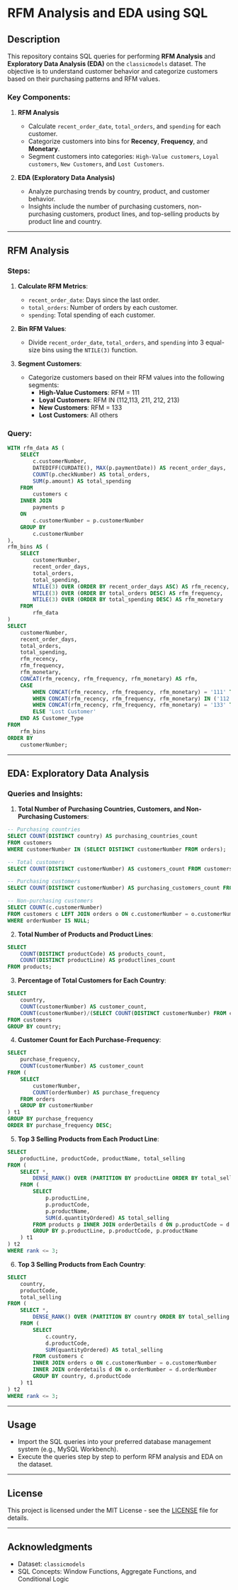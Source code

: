 
# RFM Analysis and EDA using SQL

## Description
This repository contains SQL queries for performing **RFM Analysis** and **Exploratory Data Analysis (EDA)** on the `classicmodels` dataset. The objective is to understand customer behavior and categorize customers based on their purchasing patterns and RFM values.

### Key Components:
1. **RFM Analysis**
   - Calculate `recent_order_date`, `total_orders`, and `spending` for each customer.
   - Categorize customers into bins for **Recency**, **Frequency**, and **Monetary**.
   - Segment customers into categories: `High-Value customers`, `Loyal customers`, `New Customers`, and `Lost Customers`.

2. **EDA (Exploratory Data Analysis)**
   - Analyze purchasing trends by country, product, and customer behavior.
   - Insights include the number of purchasing customers, non-purchasing customers, product lines, and top-selling products by product line and country.

---

## RFM Analysis
### Steps:
1. **Calculate RFM Metrics**:
   - `recent_order_date`: Days since the last order.
   - `total_orders`: Number of orders by each customer.
   - `spending`: Total spending of each customer.

2. **Bin RFM Values**:
   - Divide `recent_order_date`, `total_orders`, and `spending` into 3 equal-size bins using the `NTILE(3)` function.

3. **Segment Customers**:
   - Categorize customers based on their RFM values into the following segments:
     - **High-Value Customers**: RFM = 111
     - **Loyal Customers**: RFM IN (112,113, 211, 212, 213)
     - **New Customers**: RFM = 133
     - **Lost Customers**: All others

### Query:
```sql
WITH rfm_data AS (
    SELECT 
        c.customerNumber,
        DATEDIFF(CURDATE(), MAX(p.paymentDate)) AS recent_order_days,
        COUNT(p.checkNumber) AS total_orders,
        SUM(p.amount) AS total_spending
    FROM 
        customers c
    INNER JOIN 
        payments p
    ON 
        c.customerNumber = p.customerNumber
    GROUP BY 
        c.customerNumber
),
rfm_bins AS (
    SELECT 
        customerNumber,
        recent_order_days,
        total_orders,
        total_spending,
        NTILE(3) OVER (ORDER BY recent_order_days ASC) AS rfm_recency,
        NTILE(3) OVER (ORDER BY total_orders DESC) AS rfm_frequency,
        NTILE(3) OVER (ORDER BY total_spending DESC) AS rfm_monetary
    FROM 
        rfm_data
)
SELECT 
    customerNumber,
    recent_order_days,
    total_orders,
    total_spending,
    rfm_recency,
    rfm_frequency,
    rfm_monetary,
    CONCAT(rfm_recency, rfm_frequency, rfm_monetary) AS rfm,
    CASE
        WHEN CONCAT(rfm_recency, rfm_frequency, rfm_monetary) = '111' THEN 'High-Value Customer'
        WHEN CONCAT(rfm_recency, rfm_frequency, rfm_monetary) IN ('112', '113', '211', '212', '213') THEN 'Loyal Customer'
        WHEN CONCAT(rfm_recency, rfm_frequency, rfm_monetary) = '133' THEN 'New Customer'
        ELSE 'Lost Customer'
    END AS Customer_Type
FROM 
    rfm_bins
ORDER BY 
    customerNumber;
```

---

## EDA: Exploratory Data Analysis

### Queries and Insights:

1. **Total Number of Purchasing Countries, Customers, and Non-Purchasing Customers**:
```sql
-- Purchasing countries
SELECT COUNT(DISTINCT country) AS purchasing_countries_count 
FROM customers
WHERE customerNumber IN (SELECT DISTINCT customerNumber FROM orders);

-- Total customers
SELECT COUNT(DISTINCT customerNumber) AS customers_count FROM customers;

-- Purchasing customers
SELECT COUNT(DISTINCT customerNumber) AS purchasing_customers_count FROM orders;

-- Non-purchasing customers
SELECT COUNT(c.customerNumber)
FROM customers c LEFT JOIN orders o ON c.customerNumber = o.customerNumber
WHERE orderNumber IS NULL;
```

2. **Total Number of Products and Product Lines**:
```sql
SELECT
    COUNT(DISTINCT productCode) AS products_count,
    COUNT(DISTINCT productLine) AS productlines_count
FROM products;
```

3. **Percentage of Total Customers for Each Country**:
```sql
SELECT
    country,
    COUNT(customerNumber) AS customer_count,
    COUNT(customerNumber)/(SELECT COUNT(DISTINCT customerNumber) FROM customers) AS percentage_of_total
FROM customers
GROUP BY country;
```

4. **Customer Count for Each Purchase-Frequency**:
```sql
SELECT
    purchase_frequency,
    COUNT(customerNumber) AS customer_count
FROM ( 
    SELECT
        customerNumber,
        COUNT(orderNumber) AS purchase_frequency
    FROM orders
    GROUP BY customerNumber
) t1
GROUP BY purchase_frequency
ORDER BY purchase_frequency DESC;
```

5. **Top 3 Selling Products from Each Product Line**:
```sql
SELECT
    productLine, productCode, productName, total_selling
FROM (
    SELECT *, 
        DENSE_RANK() OVER (PARTITION BY productLine ORDER BY total_selling DESC) AS rank
    FROM (
        SELECT
            p.productLine,
            p.productCode,
            p.productName,
            SUM(d.quantityOrdered) AS total_selling
        FROM products p INNER JOIN orderDetails d ON p.productCode = d.productCode
        GROUP BY p.productLine, p.productCode, p.productName
    ) t1
) t2
WHERE rank <= 3;
```

6. **Top 3 Selling Products from Each Country**:
```sql
SELECT
    country,
    productCode,
    total_selling
FROM (
    SELECT *,
        DENSE_RANK() OVER (PARTITION BY country ORDER BY total_selling DESC) AS rank
    FROM (
        SELECT
            c.country,
            d.productCode,
            SUM(quantityOrdered) AS total_selling
        FROM customers c
        INNER JOIN orders o ON c.customerNumber = o.customerNumber
        INNER JOIN orderdetails d ON o.orderNumber = d.orderNumber
        GROUP BY country, d.productCode
    ) t1
) t2
WHERE rank <= 3;
```

---

## Usage
- Import the SQL queries into your preferred database management system (e.g., MySQL Workbench).
- Execute the queries step by step to perform RFM analysis and EDA on the dataset.

---

## License
This project is licensed under the MIT License - see the [LICENSE](LICENSE) file for details.

---

## Acknowledgments
- Dataset: `classicmodels`
- SQL Concepts: Window Functions, Aggregate Functions, and Conditional Logic
